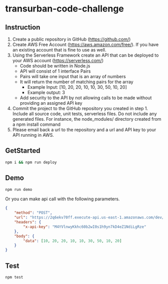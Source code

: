 # transurban-code-challenge

## Instruction

1. Create a public repository in GitHub (https://github.com/)
2. Create AWS Free Account (https://aws.amazon.com/free/).  If you have an existing account that is fine to use as well.
3. Using the Serverless Framework create an API that can be deployed to your AWS account (https://serverless.com/)
    - Code should be written in Node.js
    - API will consist of 1 interface Pairs
    - Pairs will take one input that is an array of numbers
    - It will return the number of matching pairs for the array
        - Example Input:	 [10, 20, 20, 10, 10, 30, 50, 10, 20]
        - Example output:	 3
    - Add security to the API by not allowing calls to be made without providing an assigned API key
4. Commit the project to the GitHub repository you created in step 1.  Include all source code, unit tests, serverless files.  Do not include any generated files.  For instance, the node_modules/ directory created from a npm install command
5. Please email back a url to the repository and a url and API key to your API running in AWS.

## GetStarted

```bash
npm i && npm run deploy
```

## Demo

```bash
npm run demo
```

Or you can make api call with the following parameters.

```json
{
    "method": "POST",
    "url": "https://2q6ekv70ff.execute-api.us-east-1.amazonaws.com/dev/arrayComparison",
    "headers": {
        "x-api-key": "M4YVlnwyKkhc60b2wI0s1h9yn7kD4eZ1NdiLgRze"
    },
    "body": {
        "data": [10, 20, 20, 10, 10, 30, 50, 10, 20]
    }
}
```

## Test

```bash
npm test
```